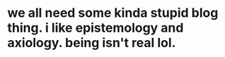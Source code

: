 # we all need some kinda stupid blog thing. i like epistemology and axiology. being isn't real lol.
